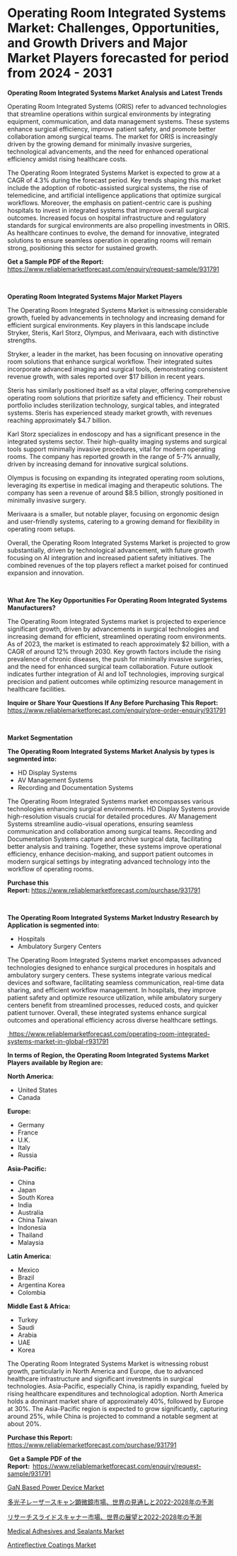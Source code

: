 <p><h1>Operating Room Integrated Systems Market: Challenges, Opportunities, and Growth Drivers and Major Market Players forecasted for period from 2024 - 2031</h1></p><p><strong>Operating Room Integrated Systems Market Analysis and Latest Trends</strong></p>
<p><p>Operating Room Integrated Systems (ORIS) refer to advanced technologies that streamline operations within surgical environments by integrating equipment, communication, and data management systems. These systems enhance surgical efficiency, improve patient safety, and promote better collaboration among surgical teams. The market for ORIS is increasingly driven by the growing demand for minimally invasive surgeries, technological advancements, and the need for enhanced operational efficiency amidst rising healthcare costs.</p><p>The Operating Room Integrated Systems Market is expected to grow at a CAGR of 4.3% during the forecast period. Key trends shaping this market include the adoption of robotic-assisted surgical systems, the rise of telemedicine, and artificial intelligence applications that optimize surgical workflows. Moreover, the emphasis on patient-centric care is pushing hospitals to invest in integrated systems that improve overall surgical outcomes. Increased focus on hospital infrastructure and regulatory standards for surgical environments are also propelling investments in ORIS. As healthcare continues to evolve, the demand for innovative, integrated solutions to ensure seamless operation in operating rooms will remain strong, positioning this sector for sustained growth.</p></p>
<p><strong>Get a Sample PDF of the Report:&nbsp;</strong> <a href="https://www.reliablemarketforecast.com/enquiry/request-sample/931791">https://www.reliablemarketforecast.com/enquiry/request-sample/931791</a></p>
<p>&nbsp;</p>
<p><strong>Operating Room Integrated Systems Major Market Players</strong></p>
<p><p>The Operating Room Integrated Systems Market is witnessing considerable growth, fueled by advancements in technology and increasing demand for efficient surgical environments. Key players in this landscape include Stryker, Steris, Karl Storz, Olympus, and Merivaara, each with distinctive strengths.</p><p>Stryker, a leader in the market, has been focusing on innovative operating room solutions that enhance surgical workflow. Their integrated suites incorporate advanced imaging and surgical tools, demonstrating consistent revenue growth, with sales reported over $17 billion in recent years.</p><p>Steris has similarly positioned itself as a vital player, offering comprehensive operating room solutions that prioritize safety and efficiency. Their robust portfolio includes sterilization technology, surgical tables, and integrated systems. Steris has experienced steady market growth, with revenues reaching approximately $4.7 billion.</p><p>Karl Storz specializes in endoscopy and has a significant presence in the integrated systems sector. Their high-quality imaging systems and surgical tools support minimally invasive procedures, vital for modern operating rooms. The company has reported growth in the range of 5-7% annually, driven by increasing demand for innovative surgical solutions.</p><p>Olympus is focusing on expanding its integrated operating room solutions, leveraging its expertise in medical imaging and therapeutic solutions. The company has seen a revenue of around $8.5 billion, strongly positioned in minimally invasive surgery.</p><p>Merivaara is a smaller, but notable player, focusing on ergonomic design and user-friendly systems, catering to a growing demand for flexibility in operating room setups.</p><p>Overall, the Operating Room Integrated Systems Market is projected to grow substantially, driven by technological advancement, with future growth focusing on AI integration and increased patient safety initiatives. The combined revenues of the top players reflect a market poised for continued expansion and innovation.</p></p>
<p>&nbsp;</p>
<p><strong>What Are The Key Opportunities For Operating Room Integrated Systems Manufacturers?</strong></p>
<p><p>The Operating Room Integrated Systems market is projected to experience significant growth, driven by advancements in surgical technologies and increasing demand for efficient, streamlined operating room environments. As of 2023, the market is estimated to reach approximately $2 billion, with a CAGR of around 12% through 2030. Key growth factors include the rising prevalence of chronic diseases, the push for minimally invasive surgeries, and the need for enhanced surgical team collaboration. Future outlook indicates further integration of AI and IoT technologies, improving surgical precision and patient outcomes while optimizing resource management in healthcare facilities.</p></p>
<p><strong>Inquire or Share Your Questions If Any Before Purchasing This Report:</strong> <a href="https://www.reliablemarketforecast.com/enquiry/pre-order-enquiry/931791">https://www.reliablemarketforecast.com/enquiry/pre-order-enquiry/931791</a></p>
<p>&nbsp;</p>
<p><strong>Market Segmentation</strong></p>
<p><strong>The Operating Room Integrated Systems Market Analysis by types is segmented into:</strong></p>
<p><ul><li>HD Display Systems</li><li>AV Management Systems</li><li>Recording and Documentation Systems</li></ul></p>
<p><p>The Operating Room Integrated Systems market encompasses various technologies enhancing surgical environments. HD Display Systems provide high-resolution visuals crucial for detailed procedures. AV Management Systems streamline audio-visual operations, ensuring seamless communication and collaboration among surgical teams. Recording and Documentation Systems capture and archive surgical data, facilitating better analysis and training. Together, these systems improve operational efficiency, enhance decision-making, and support patient outcomes in modern surgical settings by integrating advanced technology into the workflow of operating rooms.</p></p>
<p><strong>Purchase this Report:&nbsp;</strong><a href="https://www.reliablemarketforecast.com/purchase/931791">https://www.reliablemarketforecast.com/purchase/931791</a></p>
<p>&nbsp;</p>
<p><strong>The Operating Room Integrated Systems Market Industry Research by Application is segmented into:</strong></p>
<p><ul><li>Hospitals</li><li>Ambulatory Surgery Centers</li></ul></p>
<p><p>The Operating Room Integrated Systems market encompasses advanced technologies designed to enhance surgical procedures in hospitals and ambulatory surgery centers. These systems integrate various medical devices and software, facilitating seamless communication, real-time data sharing, and efficient workflow management. In hospitals, they improve patient safety and optimize resource utilization, while ambulatory surgery centers benefit from streamlined processes, reduced costs, and quicker patient turnover. Overall, these integrated systems enhance surgical outcomes and operational efficiency across diverse healthcare settings.</p></p>
<p><a href="https://www.reliablemarketforecast.com/operating-room-integrated-systems-market-in-global-r931791">&nbsp;https://www.reliablemarketforecast.com/operating-room-integrated-systems-market-in-global-r931791</a></p>
<p><strong>In terms of Region, the Operating Room Integrated Systems Market Players available by Region are:</strong></p>
<p>
    <p> <strong> North America: </strong>
        <ul>
            <li>United States</li>
            <li>Canada</li>
        </ul>
        </p> 
    <p> <strong> Europe: </strong>
        <ul>
            <li>Germany</li>
            <li>France</li>
            <li>U.K.</li>
            <li>Italy</li>
            <li>Russia</li>
        </ul>
        </p> 
    <p> <strong> Asia-Pacific: </strong>
        <ul>
            <li>China</li>
            <li>Japan</li>
            <li>South Korea</li>
            <li>India</li>
            <li>Australia</li>
            <li>China Taiwan</li>
            <li>Indonesia</li>
            <li>Thailand</li>
            <li>Malaysia</li>
        </ul>
        </p> 
    <p> <strong> Latin America: </strong>
        <ul>
            <li>Mexico</li>
            <li>Brazil</li>
            <li>Argentina Korea</li>
            <li>Colombia</li>
        </ul>
        </p> 
    <p> <strong> Middle East & Africa: </strong>
        <ul>
            <li>Turkey</li>
            <li>Saudi</li>
            <li>Arabia</li>
            <li>UAE</li>
            <li>Korea</li>
        </ul>
    </p>
    </p>
<p><p>The Operating Room Integrated Systems Market is witnessing robust growth, particularly in North America and Europe, due to advanced healthcare infrastructure and significant investments in surgical technologies. Asia-Pacific, especially China, is rapidly expanding, fueled by rising healthcare expenditures and technological adoption. North America holds a dominant market share of approximately 40%, followed by Europe at 30%. The Asia-Pacific region is expected to grow significantly, capturing around 25%, while China is projected to command a notable segment at about 20%.</p></p>
<p><strong>Purchase this Report: </strong><a href="https://www.reliablemarketforecast.com/purchase/931791">https://www.reliablemarketforecast.com/purchase/931791</a></p>
<p>&nbsp;<strong>Get a Sample PDF of the Report:&nbsp;&nbsp;</strong><a href="https://www.reliablemarketforecast.com/enquiry/request-sample/931791">https://www.reliablemarketforecast.com/enquiry/request-sample/931791</a></p>
<p><strong></strong></p>
<p><p><a href="https://github.com/ChiragRP21/Market-Research-Report-List-6/blob/main/gan-based-power-device-market.md">GaN Based Power Device Market</a></p><p><a href="https://medium.com/@craigurcottrte8/multiphoton-laser-scanning-microscope-market-global-outlook-and-forecast-2022-2028-f66ccc11218b">多光子レーザースキャン顕微鏡市場、世界の見通しと2022-2028年の予測</a></p><p><a href="https://medium.com/@craigurcottrte8/research-slide-scanner-market-global-outlook-and-forecast-2022-2028-market-%E3%81%AF-%E3%82%B3%E3%82%B9%E3%83%88%E7%AE%A1%E7%90%86%E3%81%A8%E5%8A%B9%E7%8E%87%E5%90%91%E4%B8%8A%E3%82%92%E5%84%AA%E5%85%88%E3%81%97%E3%81%BE%E3%81%99-4e32e564e08d">リサーチスライドスキャナー市場、世界の展望と2022-2028年の予測</a></p><p><a href="https://issuu.com/reportprime-2/docs/medical-adhesives-and-sealants-mark_fd25448a93b51a">Medical Adhesives and Sealants Market</a></p><p><a href="https://issuu.com/reportprime-2/docs/antireflective-coatings-market-size_f1874193c93e03">Antireflective Coatings Market</a></p></p>
